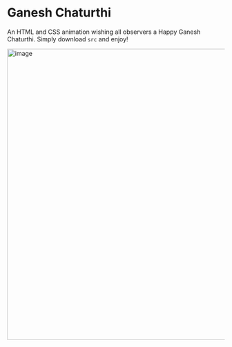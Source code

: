 # Ganesh Chaturthi

An HTML and CSS animation wishing all observers a Happy Ganesh Chaturthi. Simply download `src` and enjoy!

<img width="1200" height="675" alt="image" src="https://github.com/user-attachments/assets/2c42e9a6-f010-428d-898d-2accf4e15a48" />
